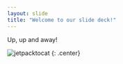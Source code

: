 ```yaml
---
layout: slide
title: "Welcome to our slide deck!"
---
```


Up, up and away!

![jetpacktocat](https://octodex.github.com/images/jetpacktocat.png)
{: .center}
